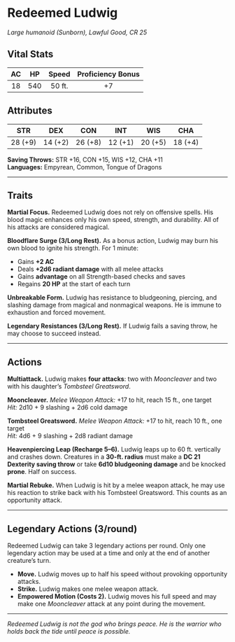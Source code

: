 # Redeemed Ludwig

_Large humanoid (Sunborn), Lawful Good, CR 25_

## Vital Stats

| AC  | HP  | Speed  | Proficiency Bonus |
| :-: | :-: | :----: | :---------------: |
| 18  | 540 | 50 ft. |        +7         |

## Attributes

|   STR   |   DEX   |   CON   |   INT   |   WIS   |   CHA   |
| :-----: | :-----: | :-----: | :-----: | :-----: | :-----: |
| 28 (+9) | 14 (+2) | 26 (+8) | 12 (+1) | 20 (+5) | 18 (+4) |

**Saving Throws:** STR +16, CON +15, WIS +12, CHA +11  
**Languages:** Empyrean, Common, Tongue of Dragons

---

## Traits

**Martial Focus.** Redeemed Ludwig does not rely on offensive spells. His blood magic enhances only his own speed, strength, and durability. All of his attacks are considered magical.

**Bloodflare Surge (3/Long Rest).** As a bonus action, Ludwig may burn his own blood to ignite his strength. For 1 minute:

- Gains **+2 AC**
- Deals **+2d6 radiant damage** with all melee attacks
- Gains **advantage** on all Strength-based checks and saves
- Regains **20 HP** at the start of each turn

**Unbreakable Form.** Ludwig has resistance to bludgeoning, piercing, and slashing damage from magical and nonmagical weapons. He is immune to exhaustion and forced movement.

**Legendary Resistances (3/Long Rest).** If Ludwig fails a saving throw, he may choose to succeed instead.

---

## Actions

**Multiattack.** Ludwig makes **four attacks**: two with _Mooncleaver_ and two with his daughter’s _Tombsteel Greatsword_.

**Mooncleaver.** _Melee Weapon Attack:_ +17 to hit, reach 15 ft., one target  
_Hit:_ 2d10 + 9 slashing + 2d6 cold damage

**Tombsteel Greatsword.** _Melee Weapon Attack:_ +17 to hit, reach 10 ft., one target  
_Hit:_ 4d6 + 9 slashing + 2d8 radiant damage

**Heavenpiercing Leap (Recharge 5–6).** Ludwig leaps up to 60 ft. vertically and crashes down. Creatures in a **30-ft. radius** must make a **DC 21 Dexterity saving throw** or take **6d10 bludgeoning damage** and be knocked **prone**. Half on success.

**Martial Rebuke.** When Ludwig is hit by a melee weapon attack, he may use his reaction to strike back with his Tombsteel Greatsword. This counts as an opportunity attack.

---

## Legendary Actions (3/round)

Redeemed Ludwig can take 3 legendary actions per round. Only one legendary action may be used at a time and only at the end of another creature’s turn.

- **Move.** Ludwig moves up to half his speed without provoking opportunity attacks.
- **Strike.** Ludwig makes one melee weapon attack.
- **Empowered Motion (Costs 2).** Ludwig moves his full speed and may make one _Mooncleaver_ attack at any point during the movement.

---

_Redeemed Ludwig is not the god who brings peace. He is the warrior who holds back the tide until peace is possible._
